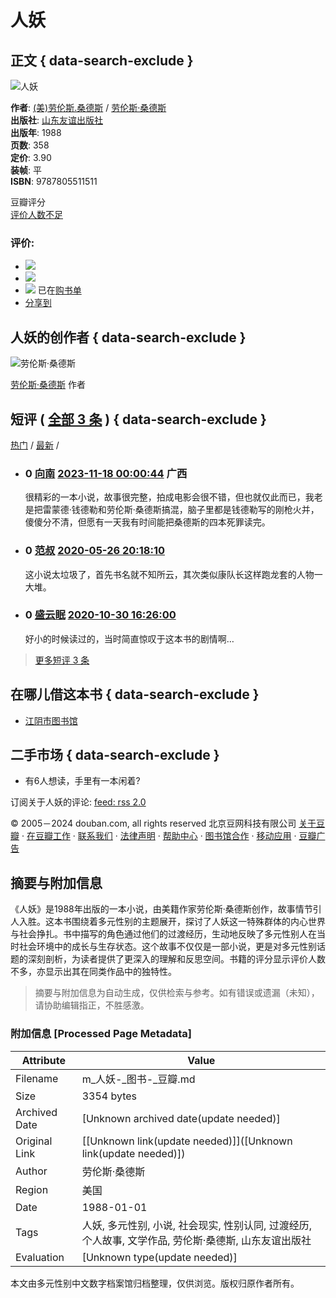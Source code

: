 # 人妖

## 正文 { data-search-exclude }


![人妖](https://img3.doubanio.com/view/subject/s/public/s3241823.jpg)

**作者**: [(美)劳伦斯.桑德斯](https://www.douban.com/search/%E5%8A%B3%E4%BC%A6%E6%96%AF.%E6%A1%91%E5%BE%B7%E6%96%AF) / [劳伦斯·桑德斯](https://book.douban.com/author/4619573)  
**出版社**: [山东友谊出版社](https://book.douban.com/press/2632)  
**出版年**: 1988  
**页数**: 358  
**定价**: 3.90  
**装帧**: 平  
**ISBN**: 9787805511511  

豆瓣评分  
[评价人数不足](comments)

### 评价:

- ![](https://img1.doubanio.com/f/vendors/5bbf02b7b5ec12b23e214a580b6f9e481108488c/pics/add-review.gif) 
- ![](https://img1.doubanio.com/f/vendors/5bbf02b7b5ec12b23e214a580b6f9e481108488c/pics/add-review.gif) 
- ![](https://img1.doubanio.com/f/shire/46e66a46baff206223e608c521bb3724536b03b6/pics/add-cart.gif) 已在[购书单](https://book.douban.com/cart)  
- [分享到](#)  

## 人妖的创作者   { data-search-exclude }

![劳伦斯·桑德斯](https://img1.doubanio.com/f/vendors/8dd0c794499fe925ae2ae89ee30cd225750457b4/pics/personage-default-medium.png)  

[劳伦斯·桑德斯](https://book.douban.com/author/4619573/ "劳伦斯·桑德斯") 作者  

## 短评  ( [全部 3 条](https://book.douban.com/subject/3197723/comments/) ) { data-search-exclude }

[热门](https://book.douban.com/subject/3197723/comments?sort=score) / [最新](https://book.douban.com/subject/3197723/comments?sort=time) /

- ### 0 [向南](https://www.douban.com/people/156602471/) [2023-11-18 00:00:44](/comment/3994164946) 广西  
    很精彩的一本小说，故事很完整，拍成电影会很不错，但也就仅此而已，我老是把雷蒙德·钱德勒和劳伦斯·桑德斯搞混，脑子里都是钱德勒写的刚枪火并，傻傻分不清，但愿有一天我有时间能把桑德斯的四本死罪读完。
    
- ### 0 [范叔](https://www.douban.com/people/33132127/) [2020-05-26 20:18:10](/comment/2385072331)  
    这小说太垃圾了，首先书名就不知所云，其次类似康队长这样跑龙套的人物一大堆。
    
- ### 0 [盛云眠](https://www.douban.com/people/168228975/) [2020-10-30 16:26:00](/comment/2583093381)  
    好小的时候读过的，当时简直惊叹于这本书的剧情啊…

> [更多短评 3 条](https://book.douban.com/subject/3197723/comments/)

## 在哪儿借这本书   { data-search-exclude }

- [江阴市图书馆](https://www.douban.com/link2/?url=http%3A%2F%2Finterlib.jylib.cn%2Fopac%2Fwebsearch%2FbookSearch%3Ffilter%3D%2528isbn%253A7805511519%2529%26cmdACT%3Dlist%26xsl%3DBOOK_list.xsl%26col1%3Disbn%26val1%3D7805511519&subject=7805511519&type=borrow&library=10003&link2key=e19998d751)  

## 二手市场   { data-search-exclude }

- 有6人想读，手里有一本闲着?  

订阅关于人妖的评论: [feed: rss 2.0](https://book.douban.com/feed/subject/3197723/reviews)

© 2005－2024 douban.com, all rights reserved 北京豆网科技有限公司 [关于豆瓣](https://www.douban.com/about) · [在豆瓣工作](https://www.douban.com/jobs) · [联系我们](https://www.douban.com/about?topic=contactus) · [法律声明](https://www.douban.com/about/legal) · [帮助中心](https://help.douban.com/?app=book) · [图书馆合作](https://book.douban.com/library_invitation) · [移动应用](https://www.douban.com/doubanapp/) · [豆瓣广告](https://www.douban.com/partner/)
<!-- tcd_original_link https://m.douban.com/book/subject/3197723/ -->


## 摘要与附加信息

<!-- tcd_abstract -->
《人妖》是1988年出版的一本小说，由美籍作家劳伦斯·桑德斯创作，故事情节引人入胜。这本书围绕着多元性别的主题展开，探讨了人妖这一特殊群体的内心世界与社会挣扎。书中描写的角色通过他们的过渡经历，生动地反映了多元性别人在当时社会环境中的成长与生存状态。这个故事不仅仅是一部小说，更是对多元性别话题的深刻剖析，为读者提供了更深入的理解和反思空间。书籍的评分显示评价人数不多，亦显示出其在同类作品中的独特性。
<!-- tcd_abstract_end -->

> 摘要与附加信息为自动生成，仅供检索与参考。如有错误或遗漏（未知），请协助编辑指正，不胜感激。

### 附加信息 [Processed Page Metadata]

| Attribute       | Value                                  |
|-----------------|----------------------------------------|
| Filename        | m_人妖-_图书-_豆瓣.md                             |
| Size            | 3354 bytes                           |
| Archived Date   | [Unknown archived date(update needed)]                             |
| Original Link   | [[Unknown link(update needed)]]([Unknown link(update needed)])                       |
| Author          | 劳伦斯·桑德斯                               |
| Region          | 美国                               |
| Date            | 1988-01-01                                 |
| Tags            | 人妖, 多元性别, 小说, 社会现实, 性别认同, 过渡经历, 个人故事, 文学作品, 劳伦斯·桑德斯, 山东友谊出版社                                 |
| Evaluation            | [Unknown type(update needed)]                                 |
<!-- tcd_table_end -->

本文由多元性别中文数字档案馆归档整理，仅供浏览。版权归原作者所有。
